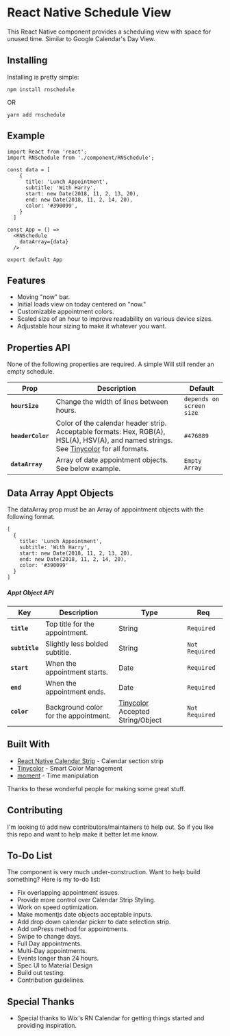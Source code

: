 # React Native Schedule View

This React Native component provides a scheduling view with space for unused time. Similar to Google Calendar's Day View.

## Installing

Installing is pretty simple:

```
npm install rnschedule
```

OR

```
yarn add rnschedule
```

## Example

```
import React from 'react';
import RNSchedule from './component/RNSchedule';

const data = [
    {
      title: 'Lunch Appointment',
      subtitle: 'With Harry',
      start: new Date(2018, 11, 2, 13, 20),
      end: new Date(2018, 11, 2, 14, 20),
      color: '#390099',
    }
  ]

const App = () =>
  <RNSchedule
    dataArray={data}
  />

export default App
```

## Features

* Moving "now" bar.
* Initial loads view on today centered on "now."
* Customizable appointment colors.
* Scaled size of an hour to improve readability on various device sizes.
* Adjustable hour sizing to make it whatever you want.

## Properties API

None of the following properties are required. A simple <RNSchedule /> Will still render an empty schedule.

| Prop | Description | Default |
|---|---|---|
|**`hourSize`**|Change the width of lines between hours.|`depends on screen size`|
|**`headerColor`**|Color of the calendar header strip. Acceptable formats: Hex, RGB(A), HSL(A), HSV(A), and named strings. See [Tinycolor](https://github.com/bgrins/TinyColor) for all formats.|`#476889`|
|**`dataArray`**|Array of date appointment objects. See below example.|`Empty Array`|

## Data Array Appt Objects

The dataArray prop must be an Array of appointment objects with the following format.
```
[
  {
    title: 'Lunch Appointment',
    subtitle: 'With Harry',
    start: new Date(2018, 11, 2, 13, 20),
    end: new Date(2018, 11, 2, 14, 20),
    color: '#390099'
  }
]
```

##### Appt Object API

| Key | Description | Type | Req |
|---|---|---|---|
|**`title`**|Top title for the appointment.| String |`Required`|
|**`subtitle`**|Slightly less bolded subtitle.| String |`Not Required`|
|**`start`**|When the appointment starts.| Date |`Required`|
|**`end`**|When the appointment ends.| Date |`Required`|
|**`color`**|Background color for the appointment.| [Tinycolor](https://github.com/bgrins/TinyColor) Accepted String/Object |`Not Required`|

## Built With

* [React Native Calendar Strip](https://github.com/BugiDev/react-native-calendar-strip) - Calendar section strip
* [Tinycolor](https://github.com/bgrins/TinyColor) - Smart Color Management
* [moment](http://momentjs.com/) - Time manipulation

Thanks to these wonderful people for making some great stuff.

## Contributing

I'm looking to add new contributors/maintainers to help out. So if you like this repo and want to help make it better let me know.

## To-Do List

The component is very much under-construction. Want to help build something? Here is my to-do list:

* Fix overlapping appointment issues.
* Provide more control over Calendar Strip Styling.
* Work on speed optimization.
* Make momentjs date objects acceptable inputs.
* Add drop down calendar picker to date selection strip.
* Add onPress method for appointments.
* Swipe to change days.
* Full Day appointments.
* Multi-Day appointments.
* Events longer than 24 hours.
* Spec UI to Material Design
* Build out testing.
* Contribution guidelines.

## Special Thanks

* Special thanks to Wix's RN Calendar for getting things started and providing inspiration.
